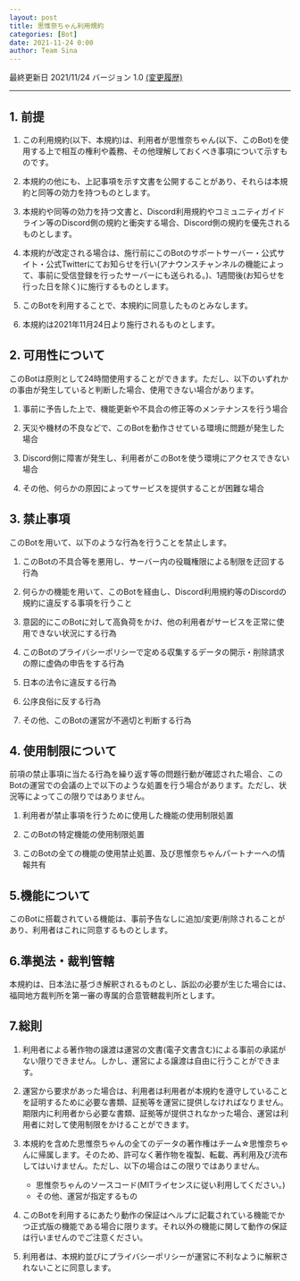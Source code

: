 ```yaml
---
layout: post
title: 思惟奈ちゃん利用規約
categories: [Bot]
date: 2021-11-24 0:00
author: Team Sina
---
```


最終更新日 2021/11/24 バージョン 1.0 [(変更履歴)](https://github.com/SinaKitagami/sinakitagami.github.io/commits/master/bot/terms-of-service.md)

---

## 1. 前提

1. この利用規約(以下、本規約)は、利用者が思惟奈ちゃん(以下、このBot)を使用する上で相互の権利や義務、その他理解しておくべき事項について示すものです。

2. 本規約の他にも、上記事項を示す文書を公開することがあり、それらは本規約と同等の効力を持つものとします。

3. 本規約や同等の効力を持つ文書と、Discord利用規約やコミュニティガイドライン等のDiscord側の規約と衝突する場合、Discord側の規約を優先されるものとします。

4. 本規約が改定される場合は、施行前にこのBotのサポートサーバー・公式サイト・公式Twitterにてお知らせを行い(アナウンスチャンネルの機能によって、事前に受信登録を行ったサーバーにも送られる。)、1週間後(お知らせを行った日を除く)に施行するものとします。

5. このBotを利用することで、本規約に同意したものとみなします。

6. 本規約は2021年11月24日より施行されるものとします。

## 2. 可用性について

このBotは原則として24時間使用することができます。ただし、以下のいずれかの事由が発生していると判断した場合、使用できない場合があります。

1. 事前に予告した上で、機能更新や不具合の修正等のメンテナンスを行う場合

2. 天災や機材の不良などで、このBotを動作させている環境に問題が発生した場合

3. Discord側に障害が発生し、利用者がこのBotを使う環境にアクセスできない場合

4. その他、何らかの原因によってサービスを提供することが困難な場合

## 3. 禁止事項

このBotを用いて、以下のような行為を行うことを禁止します。

1. このBotの不具合等を悪用し、サーバー内の役職権限による制限を迂回する行為

2. 何らかの機能を用いて、このBotを経由し、Discord利用規約等のDiscordの規約に違反する事項を行うこと

3. 意図的にこのBotに対して高負荷をかけ、他の利用者がサービスを正常に使用できない状況にする行為

4. このBotのプライバシーポリシーで定める収集するデータの開示・削除請求の際に虚偽の申告をする行為

5. 日本の法令に違反する行為

6. 公序良俗に反する行為

7. その他、このBotの運営が不適切と判断する行為

## 4. 使用制限について

前項の禁止事項に当たる行為を繰り返す等の問題行動が確認された場合、このBotの運営での会議の上で以下のような処置を行う場合があります。ただし、状況等によってこの限りではありません。

1. 利用者が禁止事項を行うために使用した機能の使用制限処置

2. このBotの特定機能の使用制限処置

3. このBotの全ての機能の使用禁止処置、及び思惟奈ちゃんパートナーへの情報共有

## 5.機能について

このBotに搭載されている機能は、事前予告なしに追加/変更/削除されることがあり、利用者はこれに同意するものとします。

## 6.準拠法・裁判管轄

本規約は、日本法に基づき解釈されるものとし、訴訟の必要が生じた場合には、福岡地方裁判所を第一審の専属的合意管轄裁判所とします。

## 7.総則

1. 利用者による著作物の譲渡は運営の文書(電子文書含む)による事前の承諾がない限りできません。しかし、運営による譲渡は自由に行うことができます。

2. 運営から要求があった場合は、利用者は利用者が本規約を遵守していることを証明するために必要な書類、証拠等を運営に提供しなければなりません。期限内に利用者から必要な書類、証拠等が提供されなかった場合、運営は利用者に対して使用制限をかけることができます。

3. 本規約を含めた思惟奈ちゃんの全てのデータの著作権はチーム☆思惟奈ちゃんに帰属します。そのため、許可なく著作物を複製、転載、再利用及び流布してはいけません。ただし、以下の場合はこの限りではありません。

   - 思惟奈ちゃんのソースコード(MITライセンスに従い利用してください。)
   - その他、運営が指定するもの

4. このBotを利用するにあたり動作の保証はヘルプに記載されている機能でかつ正式版の機能である場合に限ります。それ以外の機能に関して動作の保証は行いませんのでご注意ください。

5. 利用者は、本規約並びにプライバシーポリシーが運営に不利なように解釈されないことに同意します。
